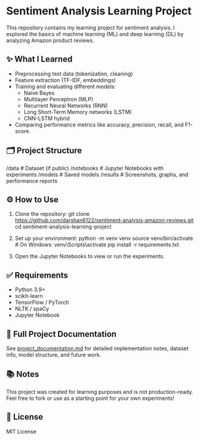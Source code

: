 # Sentiment Analysis Learning Project

This repository contains my learning project for sentiment analysis. I explored the basics of machine learning (ML) and deep learning (DL) by analyzing Amazon product reviews.

## ✨ What I Learned
- Preprocessing text data (tokenization, cleaning)
- Feature extraction (TF-IDF, embeddings)
- Training and evaluating different models:
  - Naive Bayes
  - Multilayer Perceptron (MLP)
  - Recurrent Neural Networks (RNN)
  - Long Short-Term Memory networks (LSTM)
  - CNN-LSTM hybrid
- Comparing performance metrics like accuracy, precision, recall, and F1-score.

## 🗂️ Project Structure

/data              # Dataset (if public)
/notebooks         # Jupyter Notebooks with experiments
/models            # Saved models
/results           # Screenshots, graphs, and performance reports

## ⚙️ How to Use

1. Clone the repository:
   git clone https://github.com/darshan6122/sentiment-analysis-amazon-reviews.git
   cd sentiment-analysis-learning-project

3. Set up your environment:
   python -m venv venv
   source venv/bin/activate  # On Windows: venv\Scripts\activate
   pip install -r requirements.txt

4. Open the Jupyter Notebooks to view or run the experiments.

## ✅ Requirements
- Python 3.9+
- scikit-learn
- TensorFlow / PyTorch
- NLTK / spaCy
- Jupyter Notebook

## 📄 Full Project Documentation
See [project_documentation.md](project_documentation.md) for detailed implementation notes, dataset info, model structure, and future work.

## 📚 Notes
This project was created for learning purposes and is not production-ready.
Feel free to fork or use as a starting point for your own experiments!

## 📄 License
MIT License
